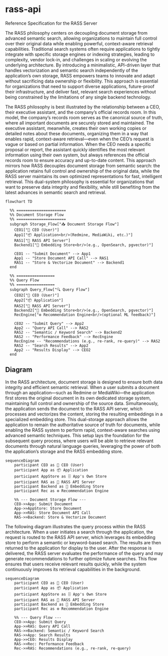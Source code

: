# rass-api
Reference Specification for the RASS Server

The RASS philosophy centers on decoupling document storage from advanced semantic search, allowing organizations to maintain full control over their original data while enabling powerful, context-aware retrieval capabilities. Traditional search systems often require applications to tightly integrate with specific storage engines or indexing strategies, leading to complexity, vendor lock-in, and challenges in scaling or evolving the underlying architecture. By introducing a minimalistic, API-driven layer that handles vectorization and semantic search independently of the application’s own storage, RASS empowers teams to innovate and adapt without sacrificing data ownership or flexibility. This approach is essential for organizations that need to support diverse applications, future-proof their infrastructure, and deliver fast, relevant search experiences without being constrained by the limitations of any single backend technology.

The RASS philosophy is best illustrated by the relationship between a CEO, their executive assistant, and the company’s official records room. In this model, the company’s records room serves as the canonical source of truth, where all important documents are securely stored and maintained. The executive assistant, meanwhile, creates their own working copies or detailed notes about these documents, organizing them in a way that enables rapid, context-aware retrieval—even when the CEO’s request is vague or based on partial information. When the CEO needs a specific proposal or report, the assistant quickly identifies the most relevant information using their own system, but always references the official records room to ensure accuracy and up-to-date content. This approach mirrors how RASS decouples document storage from semantic search: the application retains full control and ownership of the original data, while the RASS server maintains its own optimized representations for fast, intelligent retrieval. This dual-system philosophy is essential for organizations that want to preserve data integrity and flexibility, while still benefiting from the latest advances in semantic search and retrieval.

```mermaid
flowchart TD

  %% ======================
  %% Document Storage Flow
  %% ======================
  subgraph Storage_Flow["📥 Document Storage Flow"]
    CEO1["👤 CEO (User)"]
    App1["📦 Application<br/>(Redmine, MediaWiki, etc.)"]
    RAS1["🧠 RASS API Server"]
    Backend1["💾 Embedding Store<br/>(e.g., OpenSearch, pgvector)"]

    CEO1 -- "Submit Document" --> App1
    App1 -- "Store Document API Call" --> RAS1
    RAS1 -- "Store & Vectorize Document" --> Backend1
  end

  %% =================
  %% Query Flow
  %% =================
  subgraph Query_Flow["🔍 Query Flow"]
    CEO2["👤 CEO (User)"]
    App2["📦 Application"]
    RAS2["🧠 RASS API Server"]
    Backend2["💾 Embedding Store<br/>(e.g., OpenSearch, pgvector)"]
    RecEngine["⚙️ Recommendation Engine<br/>(optional ML feedback)"]

    CEO2 -- "Submit Query" --> App2
    App2 -- "Query API Call" --> RAS2
    RAS2 -- "Semantic / Keyword Search" --> Backend2
    RAS2 -- "Performance Feedback" --> RecEngine
    RecEngine -- "Recommendations (e.g., re-rank, re-query)" --> RAS2
    RAS2 -- "Search Results" --> App2
    App2 -- "Results Display" --> CEO2
  end
```


## Diagram


In the RASS architecture, document storage is designed to ensure both data integrity and efficient semantic retrieval. When a user submits a document through an application—such as Redmine or MediaWiki—the application first stores the original document in its own dedicated storage system, maintaining full control and ownership of the source data. Simultaneously, the application sends the document to the RASS API server, which processes and vectorizes the content, storing the resulting embeddings in a specialized embedding store. This dual-storage approach allows the application to remain the authoritative source of truth for documents, while enabling the RASS system to perform rapid, context-aware searches using advanced semantic techniques. This setup lays the foundation for the subsequent query process, where users will be able to retrieve relevant documents through natural language queries, leveraging the power of both the application’s storage and the RASS embedding store.


```mermaid
sequenceDiagram
    participant CEO as 👤 CEO (User)
    participant App as 📦 Application
    participant AppStore as 🗄️ App's Own Store
    participant RAS as 🧠 RASS API Server
    participant Backend as 💾 Embedding Store
    participant Rec as ⚙️ Recommendation Engine

    %% --- Document Storage Flow ---
    CEO->>App: Submit Document
    App->>AppStore: Store Document
    App->>RAS: Store Document API Call
    RAS->>Backend: Store & Vectorize Document
```

The following diagram illustrates the query process within the RASS architecture. When a user initiates a search through the application, the request is routed to the RASS API server, which leverages its embedding store to perform a semantic or keyword-based search. The results are then returned to the application for display to the user. After the response is delivered, the RASS server evaluates the performance of the query and may generate recommendations to further optimize future searches. This flow ensures that users receive relevant results quickly, while the system continuously improves its retrieval capabilities in the background.
```mermaid
sequenceDiagram
    participant CEO as 👤 CEO (User)
    participant App as 📦 Application
    participant AppStore as 🗄️ App's Own Store
    participant RAS as 🧠 RASS API Server
    participant Backend as 💾 Embedding Store
    participant Rec as ⚙️ Recommendation Engine

    %% --- Query Flow ---
    CEO->>App: Submit Query
    App->>RAS: Query API Call
    RAS->>Backend: Semantic / Keyword Search
    RAS->>App: Search Results
    App->>CEO: Results Display
    RAS->>Rec: Performance Feedback
    Rec->>RAS: Recommendations (e.g., re-rank, re-query)
```
